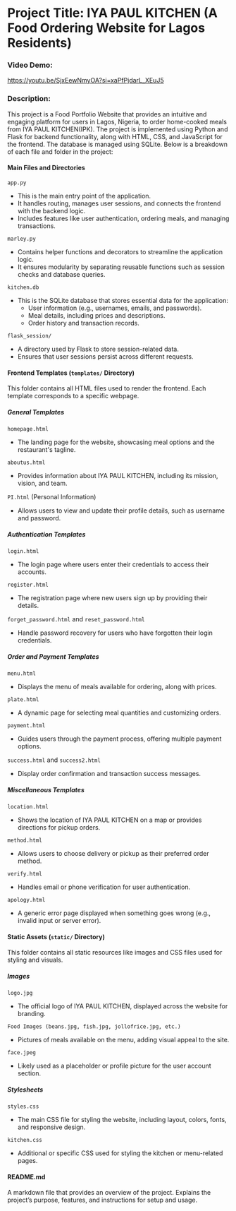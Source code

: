 # Project Title: IYA PAUL KITCHEN (A Food Ordering Website for Lagos Residents)

### Video Demo:
https://youtu.be/SjxEewNmyOA?si=xaPfPjdarL_XEuJ5

### Description:
This project is a Food Portfolio Website that provides an intuitive and engaging platform for users in Lagos, Nigeria, to order home-cooked meals from IYA PAUL KITCHEN(IPK). The project is implemented using Python and Flask for backend functionality, along with HTML, CSS, and JavaScript for the frontend. The database is managed using SQLite. Below is a breakdown of each file and folder in the project:

#### Main Files and Directories
`app.py`
* This is the main entry point of the application.
* It handles routing, manages user sessions, and connects the frontend with the backend logic.
* Includes features like user authentication, ordering meals, and managing transactions.

`marley.py`
* Contains helper functions and decorators to streamline the application logic.
* It ensures modularity by separating reusable functions such as session checks and database queries.

`kitchen.db`
* This is the SQLite database that stores essential data for the application:
  * User information (e.g., usernames, emails, and passwords).
  * Meal details, including prices and descriptions.
  * Order history and transaction records.

`flask_session/`
* A directory used by Flask to store session-related data.
* Ensures that user sessions persist across different requests.

#### Frontend Templates (`templates/` Directory)
This folder contains all HTML files used to render the frontend. Each template corresponds to a specific webpage.

##### General Templates
`homepage.html`
* The landing page for the website, showcasing meal options and the restaurant's tagline.

`aboutus.html`
* Provides information about IYA PAUL KITCHEN, including its mission, vision, and team.

`PI.html` (Personal Information)
* Allows users to view and update their profile details, such as username and password.

##### Authentication Templates
`login.html`
* The login page where users enter their credentials to access their accounts.

`register.html`
* The registration page where new users sign up by providing their details.

`forget_password.html` and `reset_password.html`
* Handle password recovery for users who have forgotten their login credentials.

##### Order and Payment Templates
`menu.html`
* Displays the menu of meals available for ordering, along with prices.

`plate.html`
* A dynamic page for selecting meal quantities and customizing orders.

`payment.html`
* Guides users through the payment process, offering multiple payment options.

`success.html` and `success2.html`
* Display order confirmation and transaction success messages.

##### Miscellaneous Templates
`location.html`
* Shows the location of IYA PAUL KITCHEN on a map or provides directions for pickup orders.

`method.html`
* Allows users to choose delivery or pickup as their preferred order method.

`verify.html`
* Handles email or phone verification for user authentication.

`apology.html`
* A generic error page displayed when something goes wrong (e.g., invalid input or server error).

#### Static Assets (`static/` Directory)
This folder contains all static resources like images and CSS files used for styling and visuals.

##### Images
`logo.jpg`
* The official logo of IYA PAUL KITCHEN, displayed across the website for branding.

`Food Images (beans.jpg, fish.jpg, jollofrice.jpg, etc.)`
* Pictures of meals available on the menu, adding visual appeal to the site.

`face.jpeg`
* Likely used as a placeholder or profile picture for the user account section.

##### Stylesheets
`styles.css`
* The main CSS file for styling the website, including layout, colors, fonts, and responsive design.

`kitchen.css`
* Additional or specific CSS used for styling the kitchen or menu-related pages.

#### README.md
A markdown file that provides an overview of the project. Explains the project’s purpose, features, and instructions for setup and usage.
